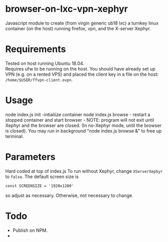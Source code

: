 # browser-on-lxc-vpn-xephyr

Javascript module to create (from virgin generic ub18 lxc) a turnkey linux container (on the host) running firefox, vpn, and the X-server Xephyr.

# Requirements

Tested on host running Ubuntu 18.04.  
Requires ufw to be running on the host.
You should have already set up VPN (e.g. on a rented VPS)
and placed the client key in a file on the host: 
`/home/$USER/ffvpn-client.ovpn`.

# Usage

  node index.js init
     -intialiize container
  node index.js browse
    - restart a stopped container and start browser
    - NOTE: program will not exit until Xephyr and the browser are closed.
      (In no-Xephyr mode, until the browser is closed).
      You may run in background "node index.js browse &" to free up terminal.
      
# Parameters

Hard coded at top of index.js
To run without Xephyr, change `XServerXephyr` to  `false`.
The default screen size is 
```
const SCREENSIZE = '1920x1200'
```
so adjust as necessary.
Otherwise, not necessary to change.

# Todo

- Publish on NPM.
- 
